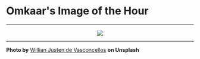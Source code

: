 # Omkaar's Image of the Hour

---

<div align="center">

<a href="https://unsplash.com/photos/chefs-prepare-food-in-a-dimly-lit-restaurant-jSGAUxrhtpA">
  <img src="https://images.unsplash.com/photo-1750810977675-57927aeccd90?crop=entropy&cs=tinysrgb&fit=max&fm=jpg&ixid=M3w3NjA2Nzh8MHwxfHJhbmRvbXx8fHx8fHx8fDE3NTI0NjIwMDB8&ixlib=rb-4.1.0&q=80&w=1080" style="max-width:100%; height:auto;">
</a>



</div>

---

**Photo by** [Willian Justen de Vasconcellos](https://unsplash.com/@willianjusten) **on Unsplash**
